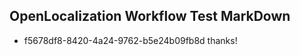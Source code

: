 ## OpenLocalization Workflow Test MarkDown
* f5678df8-8420-4a24-9762-b5e24b09fb8d thanks!

<!--HONumber=Jul16_HO4-->


